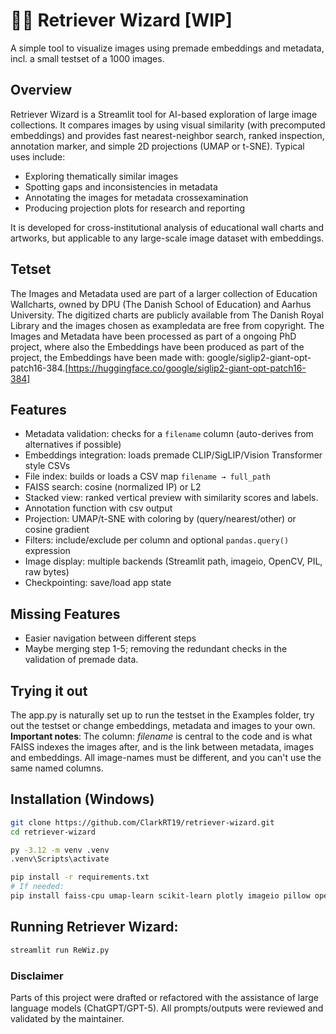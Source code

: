 # 🧙‍♂️ Retriever Wizard [WIP]
A simple tool to visualize images using premade embeddings and metadata, incl. a small testset of a 1000 images.  

## Overview
Retriever Wizard is a Streamlit tool for AI-based exploration of large image collections. It compares images by using visual similarity (with precomputed embeddings) and provides fast nearest-neighbor search, ranked inspection, annotation marker, and simple 2D projections (UMAP or t-SNE). Typical uses include:
- Exploring thematically similar images
- Spotting gaps and inconsistencies in metadata
- Annotating the images for metadata crossexamination 
- Producing projection plots for research and reporting

It is developed for cross-institutional analysis of educational wall charts and artworks, but applicable to any large-scale image dataset with embeddings.  

## Tetset 
The Images and Metadata used are part of a larger collection of Education Wallcharts, owned by DPU (The Danish School of Education) and Aarhus University. The digitized charts are publicly available from The Danish Royal Library and the images chosen as exampledata are free from copyright. 
The Images and Metadata have been processed as part of a ongoing PhD project, where also the Embeddings have been produced as part of the project, the Embeddings have been made with: google/siglip2-giant-opt-patch16-384.[https://huggingface.co/google/siglip2-giant-opt-patch16-384]


## Features
- Metadata validation: checks for a `filename` column (auto-derives from alternatives if possible)
- Embeddings integration: loads premade CLIP/SigLIP/Vision Transformer style CSVs
- File index: builds or loads a CSV map `filename → full_path`
- FAISS search: cosine (normalized IP) or L2
- Stacked view: ranked vertical preview with similarity scores and labels.
- Annotation function with csv output
- Projection: UMAP/t-SNE with coloring by (query/nearest/other) or cosine gradient
- Filters: include/exclude per column and optional `pandas.query()` expression
- Image display: multiple backends (Streamlit path, imageio, OpenCV, PIL, raw bytes)
- Checkpointing: save/load app state

## Missing Features
- Easier navigation between different steps
- Maybe merging step 1-5; removing the redundant checks in the validation of premade data.
  

## Trying it out
The app.py is naturally set up to run the testset in the Examples folder, try out the testset or change embeddings, metadata and images to your own. 
**Important notes**: The column: *filename* is central to the code and is what FAISS indexes the images after, and is the link between metadata, images and embeddings. All image-names must be different, and you can't use the same named columns. 

## Installation (Windows)
```bash
git clone https://github.com/ClarkRT19/retriever-wizard.git
cd retriever-wizard

py -3.12 -m venv .venv
.venv\Scripts\activate

pip install -r requirements.txt
# If needed:
pip install faiss-cpu umap-learn scikit-learn plotly imageio pillow opencv-python
```

## Running Retriever Wizard:
```bash
streamlit run ReWiz.py
```

### Disclaimer
Parts of this project were drafted or refactored with the assistance of large language models (ChatGPT/GPT-5). 
All prompts/outputs were reviewed and validated by the maintainer.
